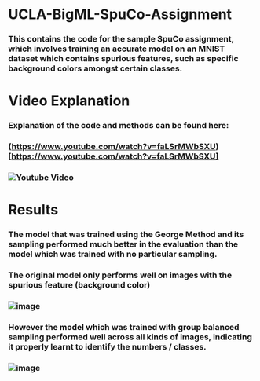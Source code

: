 # UCLA-BigML-SpuCo-Assignment
### This contains the code for the sample SpuCo assignment, which involves training an accurate model on an MNIST dataset which contains spurious features, such as specific background colors amongst certain classes.

# Video Explanation
### Explanation of the code and methods can be found here:
### (https://www.youtube.com/watch?v=faLSrMWbSXU)[https://www.youtube.com/watch?v=faLSrMWbSXU]
### [![Youtube Video](https://img.youtube.com/vi/faLSrMWbSXU/0.jpg)](https://www.youtube.com/watch?v=faLSrMWbSXU)

# Results
### The model that was trained using the George Method and its sampling performed much better in the evaluation than the model which was trained with no particular sampling.
### The original model only performs well on images with the spurious feature (background color)
### ![image](https://github.com/user-attachments/assets/2d3ba713-2071-4954-a9dd-0433500f4235)
### However the model which was trained with group balanced sampling performed well across all kinds of images, indicating it properly learnt to identify the numbers / classes.
### ![image](https://github.com/user-attachments/assets/2a6e2d8c-7fcc-4d49-818a-2f6079270c3b)

